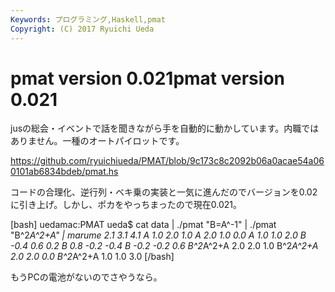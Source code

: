 ```yaml
---
Keywords: プログラミング,Haskell,pmat
Copyright: (C) 2017 Ryuichi Ueda
---
```


# <!--:ja-->pmat version 0.021<!--:--><!--:en-->pmat version 0.021<!--:-->
<!--:ja-->jusの総会・イベントで話を聞きながら手を自動的に動かしています。内職ではありません。一種のオートパイロットです。

<a href="https://github.com/ryuichiueda/PMAT/blob/9c173c8c2092b06a0acae54a060101ab6834bdeb/pmat.hs">https://github.com/ryuichiueda/PMAT/blob/9c173c8c2092b06a0acae54a060101ab6834bdeb/pmat.hs</a>

コードの合理化、逆行列・ベキ乗の実装と一気に進んだのでバージョンを0.02に引き上げ。しかし、ポカをやっちまったので現在0.021。

[bash]
uedamac:PMAT ueda$ cat data | ./pmat &quot;B=A^-1&quot; | ./pmat &quot;B^2*A^2+A&quot; | marume 2.1 3.1 4.1
A 1.0 2.0 1.0
A 2.0 1.0 0.0
A 1.0 1.0 2.0
B -0.4 0.6 0.2
B 0.8 -0.2 -0.4
B -0.2 -0.2 0.6
B^2*A^2+A 2.0 2.0 1.0
B^2*A^2+A 2.0 2.0 0.0
B^2*A^2+A 1.0 1.0 3.0
[/bash]

もうPCの電池がないのでさやうなら。<!--:-->
